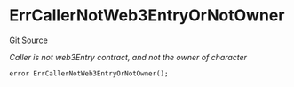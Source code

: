 # ErrCallerNotWeb3EntryOrNotOwner
[Git Source](https://github.com/Crossbell-Box/Crossbell-Contracts/blob/34b32749a8bd5815fbe2026db07c401bb7f54d20/contracts/libraries/Error.sol)

*Caller is not web3Entry contract, and not the owner of character*


```solidity
error ErrCallerNotWeb3EntryOrNotOwner();
```

